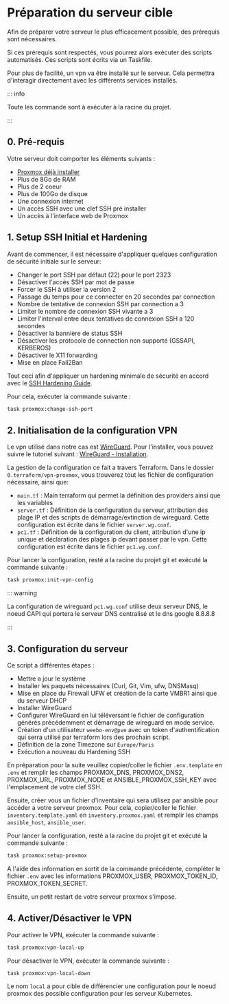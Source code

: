 # Préparation du serveur cible

Afin de préparer votre serveur le plus efficacement possible, des prérequis sont nécessaires.

Si ces prérequis sont respectés, vous pourrez alors exécuter des scripts automatisés. Ces scripts sont écrits via un Taskfile.

Pour plus de facilité, un vpn va être installé sur le serveur. Cela permettra d'interagir directement avec les différents services installés.

::: info

Toute les commande sont à exécuter à la racine du projet.

:::

## 0. Pré-requis

Votre serveur doit comporter les éléments suivants :

- [Proxmox déjà installer](https://www.proxmox.com)
- Plus de 8Go de RAM
- Plus de 2 coeur
- Plus de 100Go de disque
- Une connexion internet
- Un accès SSH avec une clef SSH pré installer
- Un accès à l'interface web de Proxmox

## 1. Setup SSH Initial et Hardening

Avant de commencer, il est nécessaire d'appliquer quelques configuration de sécurité initiale sur le serveur:

- Changer le port SSH par défaut (22) pour le port 2323
- Désactiver l'accès SSH par mot de passe
- Forcer le SSH à utiliser la version 2
- Passage du temps pour ce connecter en 20 secondes par connection
- Nombre de tentative de connexion SSH par connection a 3
- Limiter le nombre de connexion SSH vivante a 3
- Limiter l'interval entre deux tentatives de connexion SSH a 120 secondes
- Désactiver la bannière de status SSH
- Désactiver les protocole de connection non supporté (GSSAPI, KERBEROS)
- Désactiver le X11 forwarding
- Mise en place Fail2Ban

Tout ceci afin d'appliquer un hardening minimale de sécurité en accord avec le [SSH Hardening Guide](https://ittavern.com/ssh-server-hardening/).

Pour cela, exécuter la commande suivante :

```bash
task proxmox:change-ssh-port
```

## 2. Initialisation de la configuration VPN

Le vpn utilisé dans notre cas est [WireGuard](https://www.wireguard.com/). Pour l'installer, vous pouvez suivre le tutoriel suivant : [WireGuard - Installation](https://www.wireguard.com/install/).

La gestion de la configuration ce fait a travers Terraform. Dans le dossier `0.terraform/vpn-proxmox`, vous trouverez tout les fichier de configuration nécessaire, ainsi que:

- `main.tf` : Main terraform qui permet la définition des providers ainsi que les variables
- `server.tf` : Définition de la configuration du serveur, attribution des plage IP et des scripts de démarrage/extinction de wireguard. Cette configuration est écrite dans le fichier `server.wg.conf`.
- `pc1.tf` : Définition de la configuration du client, attribution d'une ip unique et déclaration des plages ip devant passer par le vpn. Cette configuration est écrite dans le fichier `pc1.wg.conf`.

Pour lancer la configuration, resté a la racine du projet git et exécuté la commande suivante :

```bash
task proxmox:init-vpn-config
```

::: warning

La configuration de wireguard `pc1.wg.conf` utilise deux serveur DNS, le noeud CAPI qui portera le serveur DNS centralisé et le dns google 8.8.8.8

:::

## 3. Configuration du serveur

Ce script a différentes étapes :

- Mettre a jour le système
- Installer les paquets nécessaires (Curl, Git, Vim, ufw, DNSMasq)
- Mise en place du Firewall UFW et création de la carte VMBR1 ainsi que du serveur DHCP
- Installer WireGuard
- Configurer WireGuard en lui téléversant le fichier de configuration générés précédemment et démarrage de wireguard en mode service.
- Création d'un utilisateur `weebo-env@pve` avec un token d'authentification qui serra utilisé par terraform lors des prochain script.
- Définition de la zone Timezone sur `Europe/Paris`
- Exécution a nouveau du Hardening SSH

En préparation pour la suite veuillez copier/coller le fichier `.env.template` en `.env` et remplir les champs PROXMOX_DNS, PROXMOX_DNS2, PROXMOX_URL, PROXMOX_NODE et ANSIBLE_PROXMOX_SSH_KEY avec l'emplacement de votre clef SSH.

Ensuite, créer vous un fichier d'inventaire qui sera utilisez par ansible pour accéder a votre serveur proxmox. Pour cela, copier/coller le fichier `inventory.template.yaml` en `inventory.proxmox.yaml` et remplir les champs `ansible_host`, `ansible_user`.

Pour lancer la configuration, resté a la racine du projet git et exécuté la commande suivante :

```bash
task proxmox:setup-proxmox
```

A l'aide des information en sortit de la commande précédente, compléter le fichier `.env` avec les informations PROXMOX_USER, PROXMOX_TOKEN_ID, PROXMOX_TOKEN_SECRET.

Ensuite, un petit restart de votre serveur proxmox s'impose.

## 4. Activer/Désactiver le VPN

Pour activer le VPN, exécuter la commande suivante :

```bash
task proxmox:vpn-local-up
```

Pour désactiver le VPN, exécuter la commande suivante :

```bash
task proxmox:vpn-local-down
```

Le nom `local` a pour cible de différencier une configuration pour le noeud proxmox des possible configuration pour les serveur Kubernetes.
